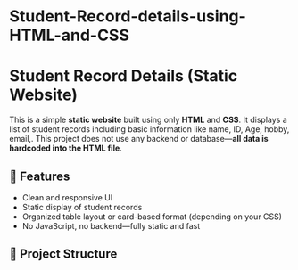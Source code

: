 # Student-Record-details-using-HTML-and-CSS
# Student Record Details (Static Website)

This is a simple **static website** built using only **HTML** and **CSS**. It displays a list of student records including basic information like name, ID, Age, hobby, email,. This project does not use any backend or database—**all data is hardcoded into the HTML file**.

## 🚀 Features

- Clean and responsive UI
- Static display of student records
- Organized table layout or card-based format (depending on your CSS)
- No JavaScript, no backend—fully static and fast

## 📁 Project Structure

